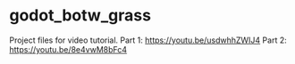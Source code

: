 # godot_botw_grass
Project files for video tutorial.
Part 1:
https://youtu.be/usdwhhZWIJ4
Part 2:
https://youtu.be/8e4vwM8bFc4
